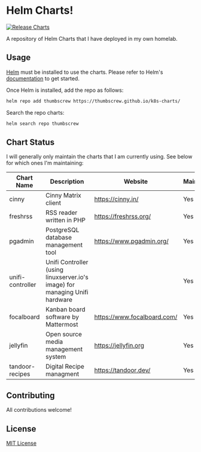 # Helm Charts!

[![Release Charts](https://github.com/Thumbscrew/k8s-charts/actions/workflows/chart-releaser.yaml/badge.svg)](https://github.com/Thumbscrew/k8s-charts/actions/workflows/chart-releaser.yaml)

A repository of Helm Charts that I have deployed in my own homelab.

##  Usage

[Helm](https://helm.sh) must be installed to use the charts.
Please refer to Helm's [documentation](https://helm.sh/docs/) to get started.

Once Helm is installed, add the repo as follows:

```bash
helm repo add thumbscrew https://thumbscrew.github.io/k8s-charts/
```

Search the repo charts:

```bash
helm search repo thumbscrew
```

## Chart Status

I will generally only maintain the charts that I am currently using. See below for which ones I'm maintaining:

|Chart Name|Description|Website|Maintained|
|----------|-----------|-------|----------|
|cinny|Cinny Matrix client|https://cinny.in/|Yes|
|freshrss|RSS reader written in PHP|https://freshrss.org/|Yes|
|pgadmin|PostgreSQL database management tool|https://www.pgadmin.org/|Yes|
|unifi-controller|Unifi Controller (using linuxserver.io's image) for managing Unifi hardware||Yes|
|focalboard|Kanban board software by Mattermost|https://www.focalboard.com/|Yes|
|jellyfin|Open source media management system|https://jellyfin.org|Yes|
|tandoor-recipes|Digital Recipe managment|https://tandoor.dev/|Yes|

## Contributing

All contributions welcome!

## License

[MIT License](LICENSE)
